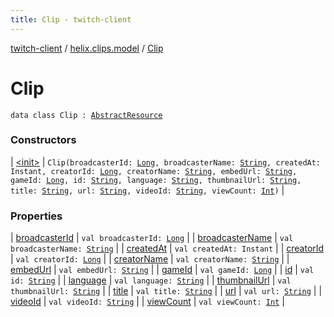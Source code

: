 ```yaml
---
title: Clip - twitch-client
---
```


[twitch-client](../../index.html) / [helix.clips.model](../index.html) / [Clip](./index.html)

# Clip

`data class Clip : `[`AbstractResource`](../../helix.http.model/-abstract-resource/index.html)

### Constructors

| [&lt;init&gt;](-init-.html) | `Clip(broadcasterId: `[`Long`](https://kotlinlang.org/api/latest/jvm/stdlib/kotlin/-long/index.html)`, broadcasterName: `[`String`](https://kotlinlang.org/api/latest/jvm/stdlib/kotlin/-string/index.html)`, createdAt: Instant, creatorId: `[`Long`](https://kotlinlang.org/api/latest/jvm/stdlib/kotlin/-long/index.html)`, creatorName: `[`String`](https://kotlinlang.org/api/latest/jvm/stdlib/kotlin/-string/index.html)`, embedUrl: `[`String`](https://kotlinlang.org/api/latest/jvm/stdlib/kotlin/-string/index.html)`, gameId: `[`Long`](https://kotlinlang.org/api/latest/jvm/stdlib/kotlin/-long/index.html)`, id: `[`String`](https://kotlinlang.org/api/latest/jvm/stdlib/kotlin/-string/index.html)`, language: `[`String`](https://kotlinlang.org/api/latest/jvm/stdlib/kotlin/-string/index.html)`, thumbnailUrl: `[`String`](https://kotlinlang.org/api/latest/jvm/stdlib/kotlin/-string/index.html)`, title: `[`String`](https://kotlinlang.org/api/latest/jvm/stdlib/kotlin/-string/index.html)`, url: `[`String`](https://kotlinlang.org/api/latest/jvm/stdlib/kotlin/-string/index.html)`, videoId: `[`String`](https://kotlinlang.org/api/latest/jvm/stdlib/kotlin/-string/index.html)`, viewCount: `[`Int`](https://kotlinlang.org/api/latest/jvm/stdlib/kotlin/-int/index.html)`)` |

### Properties

| [broadcasterId](broadcaster-id.html) | `val broadcasterId: `[`Long`](https://kotlinlang.org/api/latest/jvm/stdlib/kotlin/-long/index.html) |
| [broadcasterName](broadcaster-name.html) | `val broadcasterName: `[`String`](https://kotlinlang.org/api/latest/jvm/stdlib/kotlin/-string/index.html) |
| [createdAt](created-at.html) | `val createdAt: Instant` |
| [creatorId](creator-id.html) | `val creatorId: `[`Long`](https://kotlinlang.org/api/latest/jvm/stdlib/kotlin/-long/index.html) |
| [creatorName](creator-name.html) | `val creatorName: `[`String`](https://kotlinlang.org/api/latest/jvm/stdlib/kotlin/-string/index.html) |
| [embedUrl](embed-url.html) | `val embedUrl: `[`String`](https://kotlinlang.org/api/latest/jvm/stdlib/kotlin/-string/index.html) |
| [gameId](game-id.html) | `val gameId: `[`Long`](https://kotlinlang.org/api/latest/jvm/stdlib/kotlin/-long/index.html) |
| [id](id.html) | `val id: `[`String`](https://kotlinlang.org/api/latest/jvm/stdlib/kotlin/-string/index.html) |
| [language](language.html) | `val language: `[`String`](https://kotlinlang.org/api/latest/jvm/stdlib/kotlin/-string/index.html) |
| [thumbnailUrl](thumbnail-url.html) | `val thumbnailUrl: `[`String`](https://kotlinlang.org/api/latest/jvm/stdlib/kotlin/-string/index.html) |
| [title](title.html) | `val title: `[`String`](https://kotlinlang.org/api/latest/jvm/stdlib/kotlin/-string/index.html) |
| [url](url.html) | `val url: `[`String`](https://kotlinlang.org/api/latest/jvm/stdlib/kotlin/-string/index.html) |
| [videoId](video-id.html) | `val videoId: `[`String`](https://kotlinlang.org/api/latest/jvm/stdlib/kotlin/-string/index.html) |
| [viewCount](view-count.html) | `val viewCount: `[`Int`](https://kotlinlang.org/api/latest/jvm/stdlib/kotlin/-int/index.html) |

